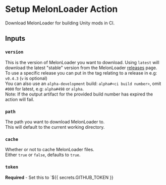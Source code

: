 # Setup MelonLoader Action
Download MelonLoader for building Unity mods in CI.

## Inputs

### `version`
This is the version of MelonLoader you want to download. Using `latest` will download the latest "stable" version from the MelonLoader [releases](https://github.com/LavaGang/MelonLoader/releases) page.\
To use a specific release you can put in the tag relating to a release in e.g: `v0.4.3` (`v` is optional)\
You can also use an `alpha-development` build: `alpha#<ci build number>`, omit `#000` for latest, e.g: `alpha#498` or `alpha`.\
Note: If the output artifact for the provided build number has expired the action will fail.

### `path`
The path you want to download MelonLoader to.\
This will default to the current working directory.

### `cache`
Whether or not to cache MelonLoader files.\
Either `true` or `false`, defaults to `true`.

### `token`
**Required** - Set this to `${{ secrets.GITHUB_TOKEN }}